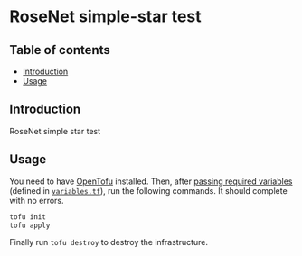# RoseNet simple-star test

## Table of contents

- [Introduction](#introduction)
- [Usage](#usage)

## Introduction

RoseNet simple star test

## Usage

You need to have [OpenTofu](https://opentofu.org/) installed. Then, after
[passing required variables](https://opentofu.org/docs/language/values/variables/#assigning-values-to-root-module-variables) (defined in [`variables.tf`](./variables.tf)),
run the following commands. It should complete with no errors.

```bash
tofu init
tofu apply
```

Finally run `tofu destroy` to destroy the infrastructure.
